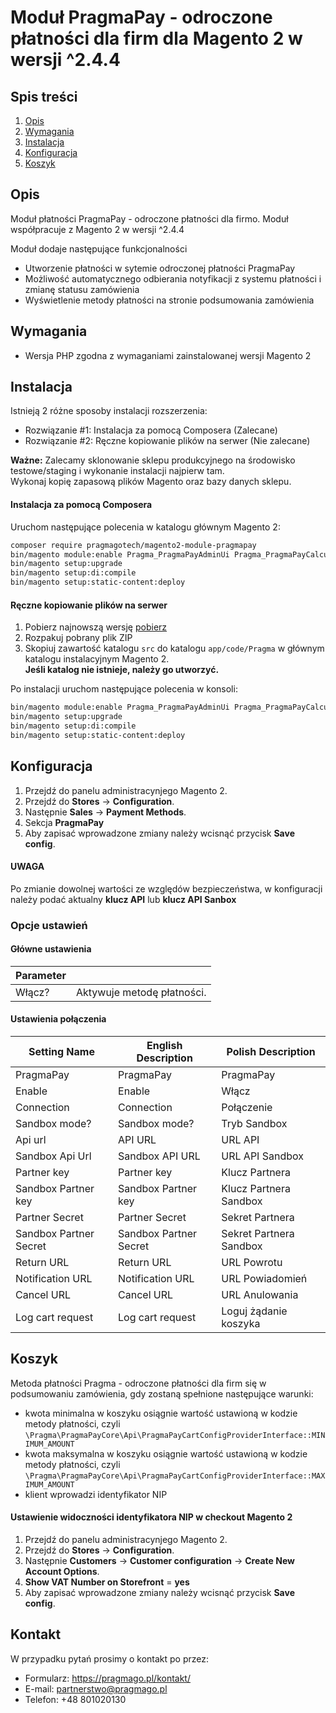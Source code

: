 # Moduł PragmaPay - odroczone płatności dla firm dla Magento 2 w wersji ^2.4.4

## Spis treści

1. [Opis](#opis)
2. [Wymagania](#wymagania)
3. [Instalacja](#instalacja)
4. [Konfiguracja](#konfiguracja)
5. [Koszyk](#koszyk)

## Opis
Moduł płatności PragmaPay - odroczone płatności dla firmo.
Moduł współpracuje z Magento 2 w wersji ^2.4.4

Moduł dodaje następujące funkcjonalności
* Utworzenie płatności w sytemie odroczonej płatności PragmaPay
* Możliwość automatycznego odbierania notyfikacji z systemu płatności i zmianę statusu zamówienia
* Wyświetlenie metody płatności na stronie podsumowania zamówienia

## Wymagania
* Wersja PHP zgodna z wymaganiami zainstalowanej wersji Magento 2

## Instalacja

Istnieją 2 różne sposoby instalacji rozszerzenia:

* Rozwiązanie #1: Instalacja za pomocą Composera (Zalecane)
* Rozwiązanie #2: Ręczne kopiowanie plików na serwer (Nie zalecane)

**Ważne:**
Zalecamy sklonowanie sklepu produkcyjnego na środowisko testowe/staging i wykonanie instalacji najpierw tam.  
Wykonaj kopię zapasową plików Magento oraz bazy danych sklepu.

#### Instalacja za pomocą Composera

Uruchom następujące polecenia w katalogu głównym Magento 2:

```bash
composer require pragmagotech/magento2-module-pragmapay
bin/magento module:enable Pragma_PragmaPayAdminUi Pragma_PragmaPayCalculator Pragma_PragmaPayCore Pragma_PragmaPayFrontendUi Pragma_PragmaPayWebApi
bin/magento setup:upgrade
bin/magento setup:di:compile
bin/magento setup:static-content:deploy
```

#### Ręczne kopiowanie plików na serwer

1. Pobierz najnowszą wersję [pobierz](https://github.com/PragmaGOTech/magento-integration/archive/refs/heads/master.zip)
2. Rozpakuj pobrany plik ZIP
3. Skopiuj zawartość katalogu `src` do katalogu `app/code/Pragma` w głównym katalogu instalacyjnym Magento 2.  
   **Jeśli katalog nie istnieje, należy go utworzyć.**

Po instalacji uruchom następujące polecenia w konsoli:

```bash
bin/magento module:enable Pragma_PragmaPayAdminUi Pragma_PragmaPayCalculator Pragma_PragmaPayCore Pragma_PragmaPayFrontendUi Pragma_PragmaPayWebApi
bin/magento setup:upgrade
bin/magento setup:di:compile
bin/magento setup:static-content:deploy
```

## Konfiguracja
1. Przejdź do panelu administracynjego Magento 2.
2. Przejdź do  **Stores** -> **Configuration**.
3. Następnie **Sales** -> **Payment Methods**.
4. Sekcja **PragmaPay**
5. Aby zapisać wprowadzone zmiany należy wcisnąć przycisk **Save config**.

#### UWAGA
Po zmianie dowolnej wartości ze względów bezpieczeństwa, w konfiguracji należy podać aktualny **klucz API** lub **klucz API Sanbox**

### Opcje ustawień
#### Główne ustawienia
| Parameter |                            |
|-----------|----------------------------|
| Włącz?    | Aktywuje metodę płatności. |

#### Ustawienia połączenia
| Setting Name                     | English Description                        | Polish Description                 |
|----------------------------------|--------------------------------------------|------------------------------------|
| PragmaPay                        | PragmaPay                                  | PragmaPay                          |
| Enable                           | Enable                                     | Włącz                              |
| Connection                       | Connection                                 | Połączenie                         |
| Sandbox mode?                    | Sandbox mode?                              | Tryb Sandbox                       |
| Api url                          | API URL                                    | URL API                            |
| Sandbox Api Url                  | Sandbox API URL                            | URL API Sandbox                    |
| Partner key                      | Partner key                                | Klucz Partnera                     |
| Sandbox Partner key              | Sandbox Partner key                        | Klucz Partnera Sandbox             |
| Partner Secret                   | Partner Secret                             | Sekret Partnera                    |
| Sandbox Partner Secret           | Sandbox Partner Secret                     | Sekret Partnera Sandbox            |
| Return URL                       | Return URL                                 | URL Powrotu                        |
| Notification URL                 | Notification URL                           | URL Powiadomień                    |
| Cancel URL                       | Cancel URL                                 | URL Anulowania                     |
| Log cart request                 | Log cart request                           | Loguj żądanie koszyka              |

## Koszyk
Metoda płatności Pragma - odroczone płatności dla firm się w podsumowaniu zamówienia, gdy zostaną spełnione następujące warunki:
* kwota minimalna w koszyku osiągnie wartość ustawioną w kodzie metody płatności, czyli `\Pragma\PragmaPayCore\Api\PragmaPayCartConfigProviderInterface::MINIMUM_AMOUNT`
* kwota maksymalna w koszyku osiągnie wartość ustawioną w kodzie metody płatności, czyli `\Pragma\PragmaPayCore\Api\PragmaPayCartConfigProviderInterface::MAXIMUM_AMOUNT`
* klient wprowadzi identyfikator NIP

#### Ustawienie widoczności identyfikatora NIP w checkout Magento 2
1. Przejdź do panelu administracynjego Magento 2.
2. Przejdź do  **Stores** -> **Configuration**.
3. Następnie **Customers** -> **Customer configuration** -> **Create New Account Options**.
4. **Show VAT Number on Storefront** = **yes**
5. Aby zapisać wprowadzone zmiany należy wcisnąć przycisk **Save config**.

## Kontakt
W przypadku pytań prosimy o kontakt po przez:
- Formularz: https://pragmago.pl/kontakt/
- E-mail: partnerstwo@pragmago.pl
- Telefon: +48 801020130
